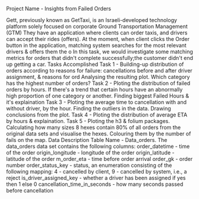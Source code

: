  Project Name - Insights from Failed Orders

 Gett, previously known as GetTaxi, is an Israeli-developed technology platform solely focused on corporate Ground Transportation Management (GTM)
 They have an application where clients can order taxis, and drivers can accept their rides (offers).
 At the moment, when client clicks the Order button in the application, matching system searches for the most relevant drivers & offers them the o
 In this task, we would investigate some matching metrics for orders that didn't complete successfully;the customer didn't end up getting a car.
 Tasks Accomplished
 Task 1 - Building-up distribution of orders according to reasons for failure: cancellations before and after driver assignment, & reasons for ord
 Analysing the resulting plot. Which category has the highest number of orders?
 Task 2 - Ploting the distribution of failed orders by hours.
 If there's a trend that certain hours have an abnormally high proportion of one category or another.
 Finding biggest Failed Hours & it's explaination
 Task 3 - Ploting the average time to cancellation with and without driver, by the hour.
 Finding the outliers in the data. Drawing conclusions from the plot.
 Task 4 - Ploting the distribution of average ETA by hours & explaination.
 Task 5 - Ploting the h3 & folium packages.
 Calculating how many sizes 8 hexes contain 80% of all orders from the original data sets and visualise the hexes.
 Colouring them by the number of fails on the map.
 Data Description
 Table Name - Data_orders. The data_orders data set contains the following columns:
 order_datetime - time of the order
 origin_longitude - longitude of the order
 origin_latitude - latitude of the order
 m_order_eta - time before order arrival
 order_gk - order number
 order_status_key - status, an enumeration consisting of the following mapping:
 4 - cancelled by client,
 9 - cancelled by system, i.e., a reject
 is_driver_assigned_key - whether a driver has been assigned if yes then 1 else 0
 cancellation_time_in_seconds - how many seconds passed before cancellation
